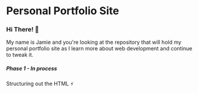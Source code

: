 # Personal Portfolio Site

### Hi There! :wave:
My name is Jamie and you're looking at the repository that will hold my personal portfolio site as I learn more about web development and continue to tweak it.

##### Phase 1 - In process
Structuring out the HTML :zap:
